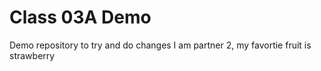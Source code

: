 # Class 03A Demo

Demo repository to try and do changes
I am partner 2, my favortie fruit is strawberry
